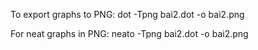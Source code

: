 To export graphs to PNG:
dot -Tpng bai2.dot -o bai2.png

For neat graphs in PNG:
neato -Tpng bai2.dot -o bai2.png
